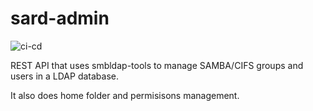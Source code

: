 # sard-admin

![ci-cd](https://github.com/setecrs/sard-admin/workflows/ci-cd/badge.svg)

REST API that uses smbldap-tools to manage SAMBA/CIFS groups and users in a LDAP database.

It also does home folder and permisisons management.

